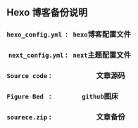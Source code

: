 ## Hexo 博客备份说明

###  `hexo_config.yml`  :    `hexo`博客配置文件

###  `next_config.yml`  :    `next`主题配置文件

###  `Source code` :        &emsp;&emsp;&emsp;&emsp;&emsp;&emsp;文章源码

### `Figure Bed ` : &emsp;&emsp;&emsp;&emsp;`github`图床

### `sourece.zip` : &emsp;&emsp;&emsp;&emsp;&emsp;&emsp;文章备份
